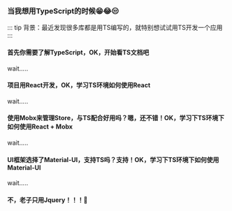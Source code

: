 ### 当我想用TypeScript的时候😁😂😒

::: tip
背景：最近发现很多库都是用TS编写的，就特别想试试用TS开发一个应用
:::

#### 首先你需要了解TypeScript，OK，开始看TS文档吧

wait.....

#### 项目用React开发，OK，学习TS环境如何使用React

wait.....

#### 使用Mobx来管理Store，与TS配合好用吗？嗯，还不错！OK，学习下TS环境下如何使用React + Mobx

wait.....

#### UI框架选择了Material-UI，支持TS吗？支持！OK，学习下TS环境下如何使用Material-UI

wait.....

#### 不，老子只用Jquery！！！🤡